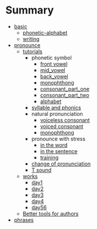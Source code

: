 # Summary

* [basic](basic/README.md)
    * [phonetic-alphabet](basic/phonetic-alphabet.md)
    * [writing](basic/writing.md)
* [pronounce](pronounce/README.md)
    * [tutorials](pronounce/tutorials/README.md)
        * phonetic symbol
            * [front vowel](pronounce/tutorials/1-phonetic_symbol/s1_front_vowel.md)
            + [mid_vowel](pronounce/tutorials/1-phonetic_symbol/s2_mid_vowel.md)
            + [back_vowel](pronounce/tutorials/1-phonetic_symbol/s3_back_vowel.md)
            + [monophthong](pronounce/tutorials/1-phonetic_symbol/s4_monophthong.md)
            + [consonant_part_one](pronounce/tutorials/1-phonetic_symbol/s6_consonant_1.md)
            + [consonant_part_two](pronounce/tutorials/1-phonetic_symbol/s7_consonant_2.md)
            + [alphabet](pronounce/tutorials/1-phonetic_symbol/s8_alphabet.md)
        * [syllable and phonics](pronounce/tutorials/2-syllable_and_phonics/README.md)
        * natural pronunciation
            * [voiceless consonant](pronounce/tutorials/3-natural_pronunciation/s1_voiceless_consonant.md)
            * [voiced consonant](pronounce/tutorials/3-natural_pronunciation/s2_voiced_consonant.md)
            * [monophthong](pronounce/tutorials/3-natural_pronunciation/s3_monophthong.md)
        * pronounce with stress
            * [in the word](pronounce/tutorials/4-pronounce_with_stress/s1_in_the_word.md)
            * [in the sentence](pronounce/tutorials/4-pronounce_with_stress/s2_in_the_sentence.md)
            * [training](pronounce/tutorials/4-pronounce_with_stress/s3_training.md)
        * [change of pronunciation](pronounce/tutorials/5-change_of_pronunciation/README.md)
        * [T sound](pronounce/tutorials/6-T_sound/README.md)
    * [works](pronounce/works/README.md)
        * [day1](pronounce/works/day1.md)
        * [day2](pronounce/works/day2.md)
        * [day3](pronounce/works/day3.md)
        * [day4](pronounce/works/day4.md)
        * [day56](pronounce/works/day56.md)
    * [Better tools for authors](part2/better_tools.md)
* [phrases](phrases/README.md)
